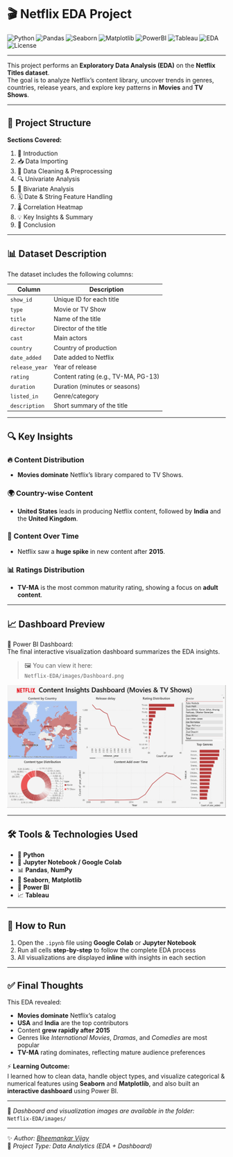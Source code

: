 # 🎬 Netflix EDA Project

![Python](https://img.shields.io/badge/Python-3.10-blue?logo=python&logoColor=white)
![Pandas](https://img.shields.io/badge/Pandas-Data%20Analysis-yellow?logo=pandas)
![Seaborn](https://img.shields.io/badge/Seaborn-Visualization-orange?logo=seaborn)
![Matplotlib](https://img.shields.io/badge/Matplotlib-Charts-red?logo=plotly)
![PowerBI](https://img.shields.io/badge/Power%20BI-Dashboard-brightgreen?logo=powerbi)
![Tableau](https://img.shields.io/badge/Tableau-Visualization-blueviolet?logo=tableau)
![EDA](https://img.shields.io/badge/Project-Type%3A%20EDA-lightgrey)
![License](https://img.shields.io/badge/License-MIT-green)

---

This project performs an **Exploratory Data Analysis (EDA)** on the **Netflix Titles dataset**.  
The goal is to analyze Netflix’s content library, uncover trends in genres, countries, release years, and explore key patterns in **Movies** and **TV Shows**.

---

## 📂 Project Structure

**Sections Covered:**
1. 📖 Introduction  
2. 📥 Data Importing  
3. 🧹 Data Cleaning & Preprocessing  
4. 🔍 Univariate Analysis  
5. 🔗 Bivariate Analysis  
6. 🗓️ Date & String Feature Handling  
7. 🌡️ Correlation Heatmap  
8. 💡 Key Insights & Summary  
9. 🧾 Conclusion  



---

## 📊 Dataset Description

The dataset includes the following columns:

| Column | Description |
|--------|-------------|
| `show_id` | Unique ID for each title |
| `type` | Movie or TV Show |
| `title` | Name of the title |
| `director` | Director of the title |
| `cast` | Main actors |
| `country` | Country of production |
| `date_added` | Date added to Netflix |
| `release_year` | Year of release |
| `rating` | Content rating (e.g., TV-MA, PG-13) |
| `duration` | Duration (minutes or seasons) |
| `listed_in` | Genre/category |
| `description` | Short summary of the title |

---

## 🔍 Key Insights

### 🔥 Content Distribution
- **Movies dominate** Netflix’s library compared to TV Shows.

### 🌍 Country-wise Content
- **United States** leads in producing Netflix content, followed by **India** and the **United Kingdom**.

### 📅 Content Over Time
- Netflix saw a **huge spike** in new content after **2015**.

### 📊 Ratings Distribution
- **TV-MA** is the most common maturity rating, showing a focus on **adult content**.

---

## 📈 Dashboard Preview

📍 Power BI Dashboard:  
The final interactive visualization dashboard summarizes the EDA insights.  
> 🖼️ You can view it here:  
> `Netflix-EDA/images/Dashboard.png`

![Netflix Dashboard](Netflix-EDA/images/Dashboard.png)

---

## 🛠 Tools & Technologies Used

- 🐍 **Python**
- 📓 **Jupyter Notebook / Google Colab**
- 📊 **Pandas**, **NumPy**
- 🎨 **Seaborn**, **Matplotlib**
- 🧩 **Power BI**
- 📈 **Tableau**

---

## 🚀 How to Run

1. Open the `.ipynb` file using **Google Colab** or **Jupyter Notebook**  
2. Run all cells **step-by-step** to follow the complete EDA process  
3. All visualizations are displayed **inline** with insights in each section  

---

## ✅ Final Thoughts

This EDA revealed:
- **Movies dominate** Netflix’s catalog  
- **USA** and **India** are the top contributors  
- Content **grew rapidly after 2015**  
- Genres like *International Movies*, *Dramas*, and *Comedies* are most popular  
- **TV-MA** rating dominates, reflecting mature audience preferences  

⚡ **Learning Outcome:**  
I learned how to clean data, handle object types, and visualize categorical & numerical features using **Seaborn** and **Matplotlib**, and also built an **interactive dashboard** using Power BI.

---

📸 *Dashboard and visualization images are available in the folder:*  
`Netflix-EDA/images/`

---

✨ *Author: [Bheemankar Vijay](https://github.com/BheemankarVijay)*  
📅 *Project Type: Data Analytics (EDA + Dashboard)*
